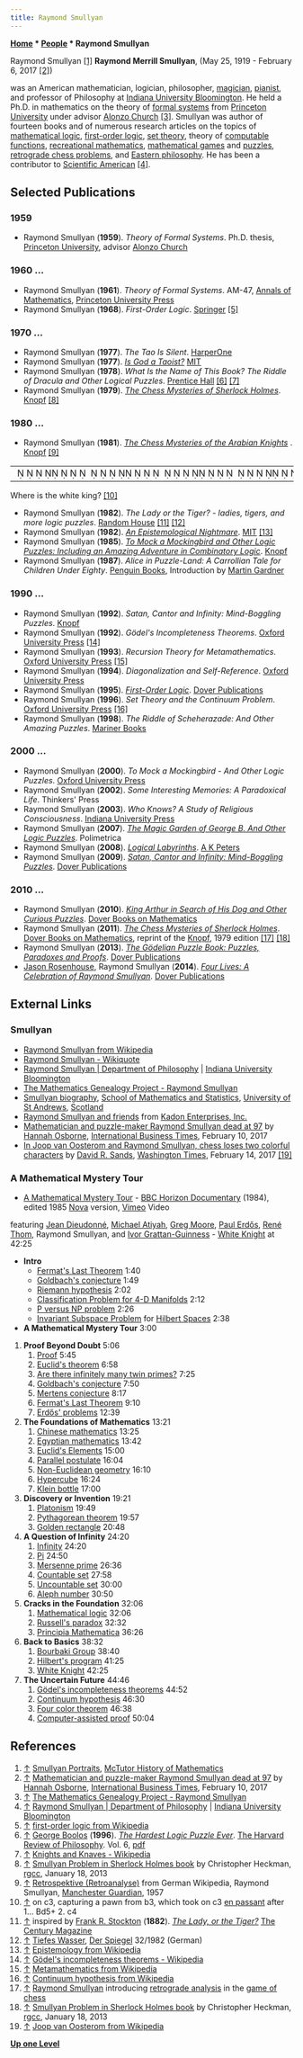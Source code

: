 ```yaml
---
title: Raymond Smullyan
---
```

**[Home](Home "Home") \* [People](People "People") \* Raymond Smullyan**



 [](http://www-history.mcs.st-and.ac.uk/PictDisplay/Smullyan.html) Raymond Smullyan <a id="cite-note-1" href="#cite-ref-1">[1]</a> 
**Raymond Merrill Smullyan**, (May 25, 1919 - February 6, 2017 <a id="cite-note-2" href="#cite-ref-2">[2]</a>)  

was an American mathematician, logician, philosopher, [magician](https://en.wikipedia.org/wiki/Magician), [pianist](https://en.wikipedia.org/wiki/Pianist), and professor of Philosophy at [Indiana University Bloomington](https://en.wikipedia.org/wiki/Indiana_University_Bloomington). He held a Ph.D. in mathematics on the theory of [formal systems](https://en.wikipedia.org/wiki/Formal_system) from [Princeton University](https://en.wikipedia.org/wiki/Princeton_University) under advisor [Alonzo Church](Mathematician#Church "Mathematician") <a id="cite-note-3" href="#cite-ref-3">[3]</a>. Smullyan was author of fourteen books and of numerous research articles on the topics of [mathematical logic](https://en.wikipedia.org/wiki/Mathematical_logic), [first-order logic](https://en.wikipedia.org/wiki/First-order_logic), [set theory](https://en.wikipedia.org/wiki/Set_theory), theory of [computable functions](https://en.wikipedia.org/wiki/Computable_function), [recreational mathematics](https://en.wikipedia.org/wiki/Recreational_mathematics), [mathematical games](https://en.wikipedia.org/wiki/Mathematical_game) and [puzzles](https://en.wikipedia.org/wiki/Mathematical_puzzle), [retrograde chess problems](Retrograde_Analysis "Retrograde Analysis"), and [Eastern philosophy](https://en.wikipedia.org/wiki/Eastern_philosophy). He has been a contributor to [Scientific American](Scientific_American "Scientific American") <a id="cite-note-4" href="#cite-ref-4">[4]</a>. 



## Selected Publications


### 1959


* Raymond Smullyan (**1959**). *Theory of Formal Systems*. Ph.D. thesis, [Princeton University](https://en.wikipedia.org/wiki/Princeton_University), advisor [Alonzo Church](Mathematician#Church "Mathematician")


### 1960 ...


* Raymond Smullyan (**1961**). *Theory of Formal Systems*. AM-47, [Annals of Mathematics](https://en.wikipedia.org/wiki/Annals_of_Mathematics), [Princeton University Press](https://en.wikipedia.org/wiki/Princeton_University_Press)
* Raymond Smullyan (**1968**). *First-Order Logic*. [Springer](https://en.wikipedia.org/wiki/Springer_Science%2BBusiness_Media) <a id="cite-note-5" href="#cite-ref-5">[5]</a>


### 1970 ...


* Raymond Smullyan (**1977**). *The Tao Is Silent*. [HarperOne](https://en.wikipedia.org/wiki/HarperCollins)
* Raymond Smullyan (**1977**). *[Is God a Taoist?](http://www.mit.edu/people/dpolicar/writing/prose/text/godTaoist.html)* [MIT](Massachusetts_Institute_of_Technology "Massachusetts Institute of Technology")
* Raymond Smullyan (**1978**). *What Is the Name of This Book? The Riddle of Dracula and Other Logical Puzzles*. [Prentice Hall](https://en.wikipedia.org/wiki/Prentice_Hall) <a id="cite-note-6" href="#cite-ref-6">[6]</a> <a id="cite-note-7" href="#cite-ref-7">[7]</a>
* Raymond Smullyan (**1979**). *[The Chess Mysteries of Sherlock Holmes](http://www.amazon.com/Chess-Mysteries-Sherlock-Holmes/dp/0394737571)*. [Knopf](https://en.wikipedia.org/wiki/Alfred_A._Knopf) <a id="cite-note-8" href="#cite-ref-8">[8]</a>


### 1980 ...


* Raymond Smullyan (**1981**). *[The Chess Mysteries of the Arabian Knights](http://www.chesslund.com/detail.asp?id=2206&n=Smullyan-The-Chess-Mysteries-of-the-Arabian-Knights)* . [Knopf](https://en.wikipedia.org/wiki/Alfred_A._Knopf) <a id="cite-note-9" href="#cite-ref-9">[9]</a>


 

|  |
| --- |
|                                                                                                                      ♜ ♝    ♗                          ♚     |


 Where is the white king? <a id="cite-note-10" href="#cite-ref-10">[10]</a>
* Raymond Smullyan (**1982**). *The Lady or the Tiger? - ladies, tigers, and more logic puzzles*. [Random House](https://en.wikipedia.org/wiki/Random_House) <a id="cite-note-11" href="#cite-ref-11">[11]</a> <a id="cite-note-12" href="#cite-ref-12">[12]</a>
* Raymond Smullyan (**1982**). *[An Epistemological Nightmare](http://www.mit.edu/people/dpolicar/writing/prose/text/epistemologicalNightmare.html)*. [MIT](Massachusetts_Institute_of_Technology "Massachusetts Institute of Technology") <a id="cite-note-13" href="#cite-ref-13">[13]</a>
* Raymond Smullyan (**1985**). *[To Mock a Mockingbird and Other Logic Puzzles: Including an Amazing Adventure in Combinatory Logic](https://en.wikipedia.org/wiki/To_Mock_a_Mockingbird)*. [Knopf](https://en.wikipedia.org/wiki/Alfred_A._Knopf)
* Raymond Smullyan (**1987**). *Alice in Puzzle-Land: A Carrollian Tale for Children Under Eighty*. [Penguin Books](https://en.wikipedia.org/wiki/Penguin_Books), Introduction by [Martin Gardner](Martin_Gardner "Martin Gardner")


### 1990 ...


* Raymond Smullyan (**1992**). *Satan, Cantor and Infinity: Mind-Boggling Puzzles*. [Knopf](https://en.wikipedia.org/wiki/Alfred_A._Knopf)
* Raymond Smullyan (**1992**). *Gödel's Incompleteness Theorems*. [Oxford University Press](https://en.wikipedia.org/wiki/Oxford_University_Press) <a id="cite-note-14" href="#cite-ref-14">[14]</a>
* Raymond Smullyan (**1993**). *Recursion Theory for Metamathematics*. [Oxford University Press](https://en.wikipedia.org/wiki/Oxford_University_Press) <a id="cite-note-15" href="#cite-ref-15">[15]</a>
* Raymond Smullyan (**1994**). *Diagonalization and Self-Reference*. [Oxford University Press](https://en.wikipedia.org/wiki/Oxford_University_Press)
* Raymond Smullyan (**1995**). *[First-Order Logic](http://store.doverpublications.com/0486683702.html)*. [Dover Publications](https://en.wikipedia.org/wiki/Dover_Publications)
* Raymond Smullyan (**1996**). *Set Theory and the Continuum Problem*. [Oxford University Press](https://en.wikipedia.org/wiki/Oxford_University_Press) <a id="cite-note-16" href="#cite-ref-16">[16]</a>
* Raymond Smullyan (**1998**). *The Riddle of Scheherazade: And Other Amazing Puzzles*. [Mariner Books](https://en.wikipedia.org/wiki/Mariner_Books)


### 2000 ...


* Raymond Smullyan (**2000**). *To Mock a Mockingbird - And Other Logic Puzzles*. [Oxford University Press](https://en.wikipedia.org/wiki/Oxford_University_Press)
* Raymond Smullyan (**2002**). *Some Interesting Memories: A Paradoxical Life*. Thinkers' Press
* Raymond Smullyan (**2003**). *Who Knows? A Study of Religious Consciousness*. [Indiana University Press](https://en.wikipedia.org/wiki/Indiana_University_Press)
* Raymond Smullyan (**2007**). *[The Magic Garden of George B. And Other Logic Puzzles](http://www.polimetrica.com/wp/negozio/the-magic-garden-of-george-b-and-other-logic-puzzles-raymond-smullyan/)*. Polimetrica
* Raymond Smullyan (**2008**). *[Logical Labyrinths](http://www.crcpress.com/product/isbn/9781568814438)*. [A K Peters](https://en.wikipedia.org/wiki/A_K_Peters,_Ltd.)
* Raymond Smullyan (**2009**). *[Satan, Cantor and Infinity: Mind-Boggling Puzzles](http://store.doverpublications.com/0486470369.html)*. [Dover Publications](https://en.wikipedia.org/wiki/Dover_Publications)


### 2010 ...


* Raymond Smullyan (**2010**). *[King Arthur in Search of His Dog and Other Curious Puzzles](http://store.doverpublications.com/0486474356.html)*. [Dover Books on Mathematics](http://store.doverpublications.com/by-subject-mathematics-general.html)
* Raymond Smullyan (**2011**). *[The Chess Mysteries of Sherlock Holmes](http://store.doverpublications.com/0486482014.html)*. [Dover Books on Mathematics](http://store.doverpublications.com/by-subject-mathematics-general.html), reprint of the [Knopf](https://en.wikipedia.org/wiki/Alfred_A._Knopf), 1979 edition <a id="cite-note-17" href="#cite-ref-17">[17]</a> <a id="cite-note-18" href="#cite-ref-18">[18]</a>
* Raymond Smullyan (**2013**). *[The Gödelian Puzzle Book: Puzzles, Paradoxes and Proofs](http://store.doverpublications.com/0486497054.html)*. [Dover Publications](https://en.wikipedia.org/wiki/Dover_Publications)
* [Jason Rosenhouse](Mathematician#JRosenhouse "Mathematician"), Raymond Smullyan (**2014**). *[Four Lives: A Celebration of Raymond Smullyan](http://store.doverpublications.com/048649067x.html)*. [Dover Publications](https://en.wikipedia.org/wiki/Dover_Publications)


## External Links


### Smullyan


* [Raymond Smullyan from Wikipedia](https://en.wikipedia.org/wiki/Raymond_Smullyan)
* [Raymond Smullyan - Wikiquote](https://en.wikiquote.org/wiki/Raymond_Smullyan)
* [Raymond Smullyan | Department of Philosophy](http://www.indiana.edu/~phil/people/smullyan.shtml) | [Indiana University Bloomington](https://en.wikipedia.org/wiki/Indiana_University_Bloomington)
* [The Mathematics Genealogy Project - Raymond Smullyan](https://genealogy.math.ndsu.nodak.edu/id.php?id=8027)
* [Smullyan biography](http://www-groups.dcs.st-and.ac.uk/~history/Biographies/Smullyan.html), [School of Mathematics and Statistics](https://www.st-andrews.ac.uk/maths/), [University of St Andrews](https://en.wikipedia.org/wiki/University_of_St_Andrews), [Scotland](https://en.wikipedia.org/wiki/Scotland)
* [Raymond Smullyan and friends](http://www.gamepuzzles.com/raymond.htm) from [Kadon Enterprises, Inc.](http://www.gamepuzzles.com/)
* [Mathematician and puzzle-maker Raymond Smullyan dead at 97](https://www.ibtimes.co.uk/mathematician-puzzle-maker-raymond-smullyan-dead-97-1605912) by [Hannah Osborne](https://www.ibtimes.co.uk/reporters/hannah-osborne), [International Business Times](https://en.wikipedia.org/wiki/International_Business_Times), February 10, 2017
* [In Joop van Oosterom and Raymond Smullyan, chess loses two colorful characters](https://www.washingtontimes.com/news/2017/feb/14/joop-van-oosterom-and-raymond-smullyan-chess-lose/) by [David R. Sands](https://www.washingtontimes.com/staff/david-r-sands/), [Washington Times](https://en.wikipedia.org/wiki/The_Washington_Times), February 14, 2017 <a id="cite-note-19" href="#cite-ref-19">[19]</a>


### A Mathematical Mystery Tour


* [A Mathematical Mystery Tour](https://vimeo.com/127338218) - [BBC Horizon Documentary](https://en.wikipedia.org/wiki/Horizon_%28BBC_TV_series%29) (1984), edited 1985 [Nova](https://en.wikipedia.org/wiki/Nova_(TV_series)) version, [Vimeo](https://en.wikipedia.org/wiki/Vimeo) Video


 featuring [Jean Dieudonné](Mathematician#Dieudonne "Mathematician"), [Michael Atiyah](Mathematician#Atiyah "Mathematician"), [Greg Moore](Mathematician#GWMoore "Mathematician"), [Paul Erdős](Mathematician#Erdos "Mathematician"), [René Thom](Mathematician#Thom "Mathematician"), Raymond Smullyan, and [Ivor Grattan-Guinness](https://en.wikipedia.org/wiki/Ivor_Grattan-Guinness) - [White Knight](White_Knight "White Knight") at 42:25

* **Intro**
	+ [Fermat's Last Theorem](https://en.wikipedia.org/wiki/Fermat%27s_Last_Theorem) 1:40
	+ [Goldbach's conjecture](https://en.wikipedia.org/wiki/Goldbach%27s_conjecture) 1:49
	+ [Riemann hypothesis](https://en.wikipedia.org/wiki/Riemann_hypothesis) 2:02
	+ [Classification Problem for 4-D Manifolds](https://en.wikipedia.org/wiki/4-manifold#Special_phenomena_in_4-dimensions) 2:12
	+ [P versus NP problem](https://en.wikipedia.org/wiki/P_versus_NP_problem) 2:26
	+ [Invariant Subspace Problem](https://en.wikipedia.org/wiki/Invariant_subspace_problem) for [Hilbert Spaces](https://en.wikipedia.org/wiki/Hilbert_space) 2:38
* **A Mathematical Mystery Tour** 3:00


1. **Proof Beyond Doubt** 5:06
	1. [Proof](https://en.wikipedia.org/wiki/Mathematical_proof) 5:45
	2. [Euclid's theorem](https://en.wikipedia.org/wiki/Euclid%27s_theorem) 6:58
	3. [Are there infinitely many twin primes?](https://en.wikipedia.org/wiki/Twin_prime) 7:25
	4. [Goldbach's conjecture](https://en.wikipedia.org/wiki/Goldbach%27s_conjecture) 7:50
	5. [Mertens conjecture](https://en.wikipedia.org/wiki/Mertens_conjecture) 8:17
	6. [Fermat's Last Theorem](https://en.wikipedia.org/wiki/Fermat%27s_Last_Theorem) 9:10
	7. [Erdős' problems](https://en.wikipedia.org/wiki/Paul_Erd%C5%91s#Erd.C5.91s.27_problems) 12:39
2. **The Foundations of Mathematics** 13:21
	1. [Chinese mathematics](https://en.wikipedia.org/wiki/Chinese_mathematics) 13:25
	2. [Egyptian mathematics](https://en.wikipedia.org/wiki/Egyptian_mathematics) 13:42
	3. [Euclid's Elements](https://en.wikipedia.org/wiki/Euclid%27s_Elements) 15:00
	4. [Parallel postulate](https://en.wikipedia.org/wiki/Parallel_postulate) 16:04
	5. [Non-Euclidean geometry](https://en.wikipedia.org/wiki/Non-Euclidean_geometry) 16:10
	6. [Hypercube](https://en.wikipedia.org/wiki/Hypercube) 16:24
	7. [Klein bottle](https://en.wikipedia.org/wiki/Klein_bottle) 17:00
3. **Discovery or Invention** 19:21
	1. [Platonism](https://en.wikipedia.org/wiki/Platonism) 19:49
	2. [Pythagorean theorem](https://en.wikipedia.org/wiki/Pythagorean_theorem) 19:57
	3. [Golden rectangle](https://en.wikipedia.org/wiki/Golden_rectangle) 20:48
4. **A Question of Infinity** 24:20
	1. [Infinity](https://en.wikipedia.org/wiki/Infinity) 24:20
	2. [Pi](https://en.wikipedia.org/wiki/Pi) 24:50
	3. [Mersenne prime](https://en.wikipedia.org/wiki/Mersenne_prime) 26:36
	4. [Countable set](https://en.wikipedia.org/wiki/Countable_set) 27:58
	5. [Uncountable set](https://en.wikipedia.org/wiki/Uncountable_set) 30:00
	6. [Aleph number](https://en.wikipedia.org/wiki/Aleph_number) 30:50
5. **Cracks in the Foundation** 32:06
	1. [Mathematical logic](https://en.wikipedia.org/wiki/Mathematical_logic) 32:06
	2. [Russell's paradox](https://en.wikipedia.org/wiki/Russell%27s_paradox) 32:32
	3. [Principia Mathematica](https://en.wikipedia.org/wiki/Principia_Mathematica) 36:26
6. **Back to Basics** 38:32
	1. [Bourbaki Group](https://en.wikipedia.org/wiki/Nicolas_Bourbaki) 38:40
	2. [Hilbert's program](https://en.wikipedia.org/wiki/Hilbert%27s_program) 41:25
	3. [White Knight](White_Knight "White Knight") 42:25
7. **The Uncertain Future** 44:46
	1. [Gödel's incompleteness theorems](https://en.wikipedia.org/wiki/G%C3%B6del%27s_incompleteness_theorems) 44:52
	2. [Continuum hypothesis](https://en.wikipedia.org/wiki/Continuum_hypothesis) 46:30
	3. [Four color theorem](https://en.wikipedia.org/wiki/Four_color_theorem) 46:38
	4. [Computer-assisted proof](https://en.wikipedia.org/wiki/Computer-assisted_proof) 50:04


## References


1. <a id="cite-ref-1" href="#cite-note-1">↑</a> [Smullyan Portraits](http://www-history.mcs.st-and.ac.uk/PictDisplay/Smullyan.html), [McTutor History of Mathematics](http://www-history.mcs.st-and.ac.uk/)
2. <a id="cite-ref-2" href="#cite-note-2">↑</a> [Mathematician and puzzle-maker Raymond Smullyan dead at 97](http://www.ibtimes.co.uk/mathematician-puzzle-maker-raymond-smullyan-dead-97-1605912) by [Hannah Osborne](http://www.ibtimes.co.uk/reporters/hannah-osborne), [International Business Times](https://en.wikipedia.org/wiki/International_Business_Times), February 10, 2017
3. <a id="cite-ref-3" href="#cite-note-3">↑</a> [The Mathematics Genealogy Project - Raymond Smullyan](http://genealogy.math.ndsu.nodak.edu/id.php?id=8027)
4. <a id="cite-ref-4" href="#cite-note-4">↑</a> [Raymond Smullyan | Department of Philosophy](http://www.indiana.edu/~phil/people/smullyan.shtml) | [Indiana University Bloomington](https://en.wikipedia.org/wiki/Indiana_University_Bloomington)
5. <a id="cite-ref-5" href="#cite-note-5">↑</a> [first-order logic from Wikipedia](https://en.wikipedia.org/wiki/First-order_logic)
6. <a id="cite-ref-6" href="#cite-note-6">↑</a> [George Boolos](Mathematician#GBoolos "Mathematician") (**1996**). *[The Hardest Logic Puzzle Ever](https://en.wikipedia.org/wiki/The_Hardest_Logic_Puzzle_Ever)*. [The Harvard Review of Philosophy](https://en.wikipedia.org/wiki/The_Harvard_Review_of_Philosophy). Vol. 6, [pdf](http://www.hcs.harvard.edu/~hrp/issues/1996/Boolos.pdf)
7. <a id="cite-ref-7" href="#cite-note-7">↑</a> [Knights and Knaves - Wikipedia](https://en.wikipedia.org/wiki/Knights_and_Knaves)
8. <a id="cite-ref-8" href="#cite-note-8">↑</a> [Smullyan Problem in Sherlock Holmes book](https://groups.google.com/d/msg/rec.games.chess.computer/MyFmpXxqccg/Z6WgNuoF-hcJ) by Christopher Heckman, [rgcc](Computer_Chess_Forums "Computer Chess Forums"), January 18, 2013
9. <a id="cite-ref-9" href="#cite-note-9">↑</a> [Retrospektive (Retroanalyse)](http://de.wikipedia.org/wiki/Schachkomposition#Retrospektive_.28Retroanalyse.29) from German Wikipedia, Raymond Smullyan, [Manchester Guardian](https://en.wikipedia.org/wiki/The_Guardian), 1957
10. <a id="cite-ref-10" href="#cite-note-10">↑</a> on c3, capturing a pawn from b3, which took on c3 [en passant](En_passant "En passant") after 1... Bd5+ 2. c4
11. <a id="cite-ref-11" href="#cite-note-11">↑</a> inspired by [Frank R. Stockton](https://en.wikipedia.org/wiki/Frank_R._Stockton) (**1882**). *[The Lady, or the Tiger?](https://en.wikipedia.org/wiki/The_Lady,_or_the_Tiger%3F)* [The Century Magazine](https://en.wikipedia.org/wiki/The_Century_Magazine)
12. <a id="cite-ref-12" href="#cite-note-12">↑</a> [Tiefes Wasser](http://www.spiegel.de/spiegel/print/d-14345297.html), [Der Spiegel](https://en.wikipedia.org/wiki/Der_Spiegel) 32/1982 (German)
13. <a id="cite-ref-13" href="#cite-note-13">↑</a> [Epistemology from Wikipedia](https://en.wikipedia.org/wiki/Epistemology)
14. <a id="cite-ref-14" href="#cite-note-14">↑</a> [Gödel's incompleteness theorems - Wikipedia](https://en.wikipedia.org/wiki/G%C3%B6del%27s_incompleteness_theorems)
15. <a id="cite-ref-15" href="#cite-note-15">↑</a> [Metamathematics from Wikipedia](https://en.wikipedia.org/wiki/Metamathematics)
16. <a id="cite-ref-16" href="#cite-note-16">↑</a> [Continuum hypothesis from Wikipedia](https://en.wikipedia.org/wiki/Continuum_hypothesis)
17. <a id="cite-ref-17" href="#cite-note-17">↑</a> [Raymond Smullyan](Mathematician#Smullyan "Mathematician") introducing [retrograde analysis](Retrograde_Analysis "Retrograde Analysis") in the [game of chess](Chess_Game "Chess Game")
18. <a id="cite-ref-18" href="#cite-note-18">↑</a> [Smullyan Problem in Sherlock Holmes book](https://groups.google.com/d/msg/rec.games.chess.computer/MyFmpXxqccg/Z6WgNuoF-hcJ) by Christopher Heckman, [rgcc](Computer_Chess_Forums "Computer Chess Forums"), January 18, 2013
19. <a id="cite-ref-19" href="#cite-note-19">↑</a> [Joop van Oosterom from Wikipedia](https://en.wikipedia.org/wiki/Joop_van_Oosterom)

**[Up one Level](People "People")**







 
